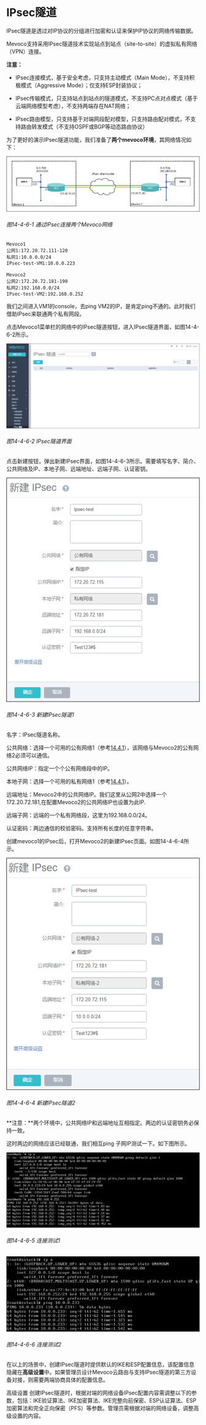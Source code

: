 # IPsec隧道

IPsec隧道是透过对IP协议的分组进行加密和认证来保护IP协议的网络传输数据。

Mevoco支持采用IPsec隧道技术实现站点到站点（site-to-site）的虚拟私有网络（VPN）连接。

**注意：**

* IPsec连接模式，基于安全考虑，只支持主动模式（Main Mode），不支持积极模式（Aggressive Mode）；仅支持ESP封装协议；

* IPsec传输模式，只支持站点到站点的隧道模式，不支持PC点对点模式（基于云端网络模型考虑），不支持两端存在NAT网络；

* IPsec路由模型，只支持基于对端网段配对模型，只支持路由配对模式，不支持路由转发模式（不支持OSPF或BGP等动态路由协议）

为了更好的演示IPsec隧道功能，我们准备了**两个mevoco环境**，其网络情况如下：

![png](../images/14-4-6-1.png "图14-4-6-1 通过IPsec连接两个Mevoco网络")

###### 图14-4-6-1  通过IPsec连接两个Mevoco网络

```
Mevoco1
公网1:172.20.72.111-120
私网1:10.0.0.0/24
IPsec-test-VM1:10.0.0.223
```
```
Mevoco2
公网2:172.20.72.181-190
私网2:192.168.0.0/24
IPsec-test-VM2:192.168.0.252
```
我们之间进入VM1的console，去ping VM2的IP，是肯定ping不通的。此时我们借助IPsec来联通两个私有网段。

点击Mevoco1菜单栏的网络中的IPsec隧道按钮，进入IPsec隧道界面，如图14-4-6-2所示。

![png](../images/14-4-6-2.png "图14-4-6-2 IPsec隧道界面")
###### 图14-4-6-2 IPsec隧道界面 

点击新建按钮，弹出新建IPsec界面，如图14-4-6-3所示。需要填写名字、简介、公共网络及IP、本地子网、远端地址、远端子网、认证密钥。

![png](../images/14-4-6-3.png "图14-4-6-3 新建IPsec隧道1")

###### 图14-4-6-3 新建IPsec隧道1

名字：IPsec隧道名称。

公共网络：选择一个可用的公有网络1（参考[14.4.1](/Network/VR-network.md)），该网络与Mevoco2的公有网络2必须可以通信。

公共网络IP：指定一个个公有网络段中的IP。

本地子网：选择一个可用的私有网络1（参考[14.4.1](/Network/VR-network.md)）。

远端地址：Mevoco2中的公共网络IP。我们这里从公网2中选择一个172.20.72.181,在配置Mevoco2的公共网络IP也设置为此IP.

远端子网：远端的一个私有网络段，这里为192.168.0.0/24。

认证密码：两边通信的校验密码。支持所有长度的任意字符串。

创建mevoco1的IPsec后，打开Mevoco2的新建IPsec页面。如图14-4-6-4所示。

![png](../images/14-4-6-4.png "图14-4-6-4 新建IPsec隧道2")

###### 图14-4-6-4 新建IPsec隧道2

**注意：**两个环境中，公共网络IP和远端地址互相指定。两边的认证密钥务必保持一致。

这时两边的网络应该已经联通，我们相互ping 子网IP测试一下。如下图所示。

![png](../images/14-4-6-5.png "图14-4-6-5 连接测试1")
###### 图14-4-6-5 连接测试1


![png](../images/14-4-6-6.png "图14-4-6-6 连接测试2")

###### 图14-4-6-6 连接测试2



在以上的场景中，创建IPsec隧道时提供默认的IKE和ESP配置信息，该配置信息隐藏在**高级设置**中。如果管理员设计Mevoco云路由与支持IPsec隧道的第三方设备对接，则需要两端协商具体的配置信息。

高级设置
创建IPsec隧道时，根据对端的网络设备IPsec配置内容需调整以下的参数，包括：IKE验证算法、IKE加密算法、IKE完整向前保密、ESP认证算法、ESP加密算法和完全正向保密（PFS）等参数。管理员需根据对端的网络设备，调整高级设置的内容。

